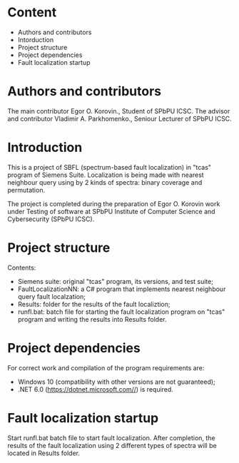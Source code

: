# Content

* Authors and contributors
* Intorduction
* Project structure
* Project dependencies
* Fault localization startup

# Authors and contributors

The main contributor Egor O. Korovin., Student of SPbPU ICSC.
The advisor and contributor Vladimir A. Parkhomenko., Seniour Lecturer of SPbPU ICSC.

# Introduction

This is a project of SBFL (spectrum-based fault localization) in "tcas" program of Siemens Suite. Localization is being made with nearest neighbour query using by 2 kinds of spectra: binary coverage and permutation.

The project is completed during the preparation of Egor O. Korovin work under Testing of software at SPbPU Institute of Computer Science and Cybersecurity (SPbPU ICSC).

# Project structure

Contents:
* Siemens suite: original "tcas" program, its versions, and test suite;
* FaultLocalizationNN: a C# program that implements nearest neighbour query fault localzation;
* Results: folder for the results of the fault localiztion;
* runfl.bat: batch file for starting the fault localization program on "tcas" program and writing the results into Results folder.

# Project dependencies

For correct work and compilation of the program requirements are:
* Windows 10 (compatibility with other versions are not guaranteed);
* .NET 6.0 (https://dotnet.microsoft.com//) is required.

# Fault localization startup

Start runfl.bat batch file to start fault localization. After completion, the results of the fault localization using 2 different types of spectra will be located in Results folder.
